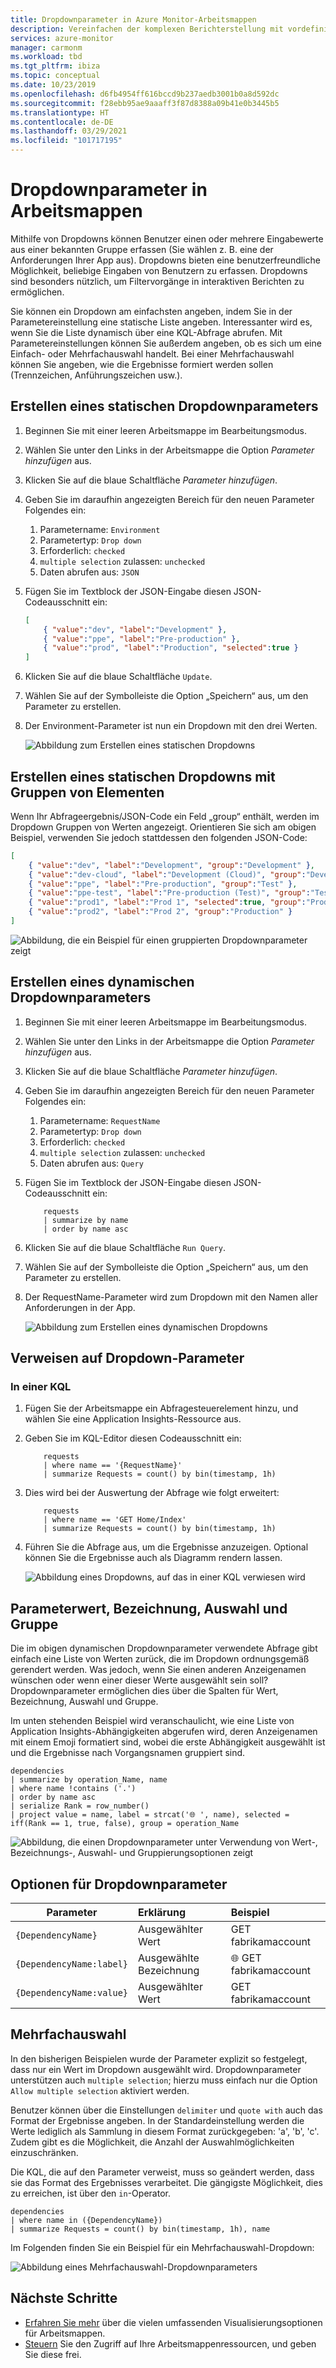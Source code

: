 ```yaml
---
title: Dropdownparameter in Azure Monitor-Arbeitsmappen
description: Vereinfachen der komplexen Berichterstellung mit vordefinierten und benutzerdefiniert parametrisierten Arbeitsmappen, die Dropdownparameter enthalten
services: azure-monitor
manager: carmonm
ms.workload: tbd
ms.tgt_pltfrm: ibiza
ms.topic: conceptual
ms.date: 10/23/2019
ms.openlocfilehash: d6fb4954ff616bccd9b237aedb3001b0a8d592dc
ms.sourcegitcommit: f28ebb95ae9aaaff3f87d8388a09b41e0b3445b5
ms.translationtype: HT
ms.contentlocale: de-DE
ms.lasthandoff: 03/29/2021
ms.locfileid: "101717195"
---
```

# <a name="workbook-drop-down-parameters"></a>Dropdownparameter in Arbeitsmappen

Mithilfe von Dropdowns können Benutzer einen oder mehrere Eingabewerte aus einer bekannten Gruppe erfassen (Sie wählen z. B. eine der Anforderungen Ihrer App aus). Dropdowns bieten eine benutzerfreundliche Möglichkeit, beliebige Eingaben von Benutzern zu erfassen. Dropdowns sind besonders nützlich, um Filtervorgänge in interaktiven Berichten zu ermöglichen. 

Sie können ein Dropdown am einfachsten angeben, indem Sie in der Parametereinstellung eine statische Liste angeben. Interessanter wird es, wenn Sie die Liste dynamisch über eine KQL-Abfrage abrufen. Mit Parametereinstellungen können Sie außerdem angeben, ob es sich um eine Einfach- oder Mehrfachauswahl handelt. Bei einer Mehrfachauswahl können Sie angeben, wie die Ergebnisse formiert werden sollen (Trennzeichen, Anführungszeichen usw.).

## <a name="creating-a-static-drop-down-parameter"></a>Erstellen eines statischen Dropdownparameters

1. Beginnen Sie mit einer leeren Arbeitsmappe im Bearbeitungsmodus.
2. Wählen Sie unter den Links in der Arbeitsmappe die Option _Parameter hinzufügen_ aus.
3. Klicken Sie auf die blaue Schaltfläche _Parameter hinzufügen_.
4. Geben Sie im daraufhin angezeigten Bereich für den neuen Parameter Folgendes ein:
    1. Parametername: `Environment`
    2. Parametertyp: `Drop down`
    3. Erforderlich: `checked`
    4. `multiple selection` zulassen: `unchecked`
    5. Daten abrufen aus: `JSON`
5. Fügen Sie im Textblock der JSON-Eingabe diesen JSON-Codeausschnitt ein:
    ```json
    [
        { "value":"dev", "label":"Development" },
        { "value":"ppe", "label":"Pre-production" },
        { "value":"prod", "label":"Production", "selected":true }
    ]
    ```
6. Klicken Sie auf die blaue Schaltfläche `Update`.
7. Wählen Sie auf der Symbolleiste die Option „Speichern“ aus, um den Parameter zu erstellen.
8. Der Environment-Parameter ist nun ein Dropdown mit den drei Werten.

    ![Abbildung zum Erstellen eines statischen Dropdowns](./media/workbooks-dropdowns/dropdown-create.png)

## <a name="creating-a-static-dropdown-with-groups-of-items"></a>Erstellen eines statischen Dropdowns mit Gruppen von Elementen

Wenn Ihr Abfrageergebnis/JSON-Code ein Feld „group“ enthält, werden im Dropdown Gruppen von Werten angezeigt. Orientieren Sie sich am obigen Beispiel, verwenden Sie jedoch stattdessen den folgenden JSON-Code:

```json
[
    { "value":"dev", "label":"Development", "group":"Development" },
    { "value":"dev-cloud", "label":"Development (Cloud)", "group":"Development" },
    { "value":"ppe", "label":"Pre-production", "group":"Test" },
    { "value":"ppe-test", "label":"Pre-production (Test)", "group":"Test" },
    { "value":"prod1", "label":"Prod 1", "selected":true, "group":"Production" },
    { "value":"prod2", "label":"Prod 2", "group":"Production" }
]
```

![Abbildung, die ein Beispiel für einen gruppierten Dropdownparameter zeigt](./media/workbooks-dropdowns/grouped-dropDown.png)


## <a name="creating-a-dynamic-drop-down-parameter"></a>Erstellen eines dynamischen Dropdownparameters
1. Beginnen Sie mit einer leeren Arbeitsmappe im Bearbeitungsmodus.
2. Wählen Sie unter den Links in der Arbeitsmappe die Option _Parameter hinzufügen_ aus.
3. Klicken Sie auf die blaue Schaltfläche _Parameter hinzufügen_.
4. Geben Sie im daraufhin angezeigten Bereich für den neuen Parameter Folgendes ein:
    1. Parametername: `RequestName`
    2. Parametertyp: `Drop down`
    3. Erforderlich: `checked`
    4. `multiple selection` zulassen: `unchecked`
    5. Daten abrufen aus: `Query`
5. Fügen Sie im Textblock der JSON-Eingabe diesen JSON-Codeausschnitt ein:

    ```kusto
        requests
        | summarize by name
        | order by name asc
    ```
1. Klicken Sie auf die blaue Schaltfläche `Run Query`.
2. Wählen Sie auf der Symbolleiste die Option „Speichern“ aus, um den Parameter zu erstellen.
3. Der RequestName-Parameter wird zum Dropdown mit den Namen aller Anforderungen in der App.

    ![Abbildung zum Erstellen eines dynamischen Dropdowns](./media/workbooks-dropdowns/dropdown-dynamic.png)

## <a name="referencing-drop-down-parameter"></a>Verweisen auf Dropdown-Parameter

### <a name="in-kql"></a>In einer KQL
1. Fügen Sie der Arbeitsmappe ein Abfragesteuerelement hinzu, und wählen Sie eine Application Insights-Ressource aus.
2. Geben Sie im KQL-Editor diesen Codeausschnitt ein:

    ```kusto
        requests
        | where name == '{RequestName}'
        | summarize Requests = count() by bin(timestamp, 1h)

    ```
3. Dies wird bei der Auswertung der Abfrage wie folgt erweitert:

    ```kusto
        requests
        | where name == 'GET Home/Index'
        | summarize Requests = count() by bin(timestamp, 1h)
    ```

4. Führen Sie die Abfrage aus, um die Ergebnisse anzuzeigen. Optional können Sie die Ergebnisse auch als Diagramm rendern lassen.

    ![Abbildung eines Dropdowns, auf das in einer KQL verwiesen wird](./media/workbooks-dropdowns/dropdown-reference.png)


## <a name="parameter-value-label-selection-and-group"></a>Parameterwert, Bezeichnung, Auswahl und Gruppe
Die im obigen dynamischen Dropdownparameter verwendete Abfrage gibt einfach eine Liste von Werten zurück, die im Dropdown ordnungsgemäß gerendert werden. Was jedoch, wenn Sie einen anderen Anzeigenamen wünschen oder wenn einer dieser Werte ausgewählt sein soll? Dropdownparameter ermöglichen dies über die Spalten für Wert, Bezeichnung, Auswahl und Gruppe.

Im unten stehenden Beispiel wird veranschaulicht, wie eine Liste von Application Insights-Abhängigkeiten abgerufen wird, deren Anzeigenamen mit einem Emoji formatiert sind, wobei die erste Abhängigkeit ausgewählt ist und die Ergebnisse nach Vorgangsnamen gruppiert sind.

```kusto
dependencies
| summarize by operation_Name, name
| where name !contains ('.')
| order by name asc
| serialize Rank = row_number()
| project value = name, label = strcat('🌐 ', name), selected = iff(Rank == 1, true, false), group = operation_Name
```

![Abbildung, die einen Dropdownparameter unter Verwendung von Wert-, Bezeichnungs-, Auswahl- und Gruppierungsoptionen zeigt](./media/workbooks-dropdowns/dropdown-more-options.png)


## <a name="drop-down-parameter-options"></a>Optionen für Dropdownparameter
| Parameter | Erklärung | Beispiel |
| ------------- |:-------------|:-------------|
| `{DependencyName}` | Ausgewählter Wert | GET fabrikamaccount |
| `{DependencyName:label}` | Ausgewählte Bezeichnung | 🌐 GET fabrikamaccount |
| `{DependencyName:value}` | Ausgewählter Wert | GET fabrikamaccount |

## <a name="multiple-selection"></a>Mehrfachauswahl
In den bisherigen Beispielen wurde der Parameter explizit so festgelegt, dass nur ein Wert im Dropdown ausgewählt wird. Dropdownparameter unterstützen auch `multiple selection`; hierzu muss einfach nur die Option `Allow multiple selection` aktiviert werden. 

Benutzer können über die Einstellungen `delimiter` und `quote with` auch das Format der Ergebnisse angeben. In der Standardeinstellung werden die Werte lediglich als Sammlung in diesem Format zurückgegeben: 'a', 'b', 'c'. Zudem gibt es die Möglichkeit, die Anzahl der Auswahlmöglichkeiten einzuschränken.

Die KQL, die auf den Parameter verweist, muss so geändert werden, dass sie das Format des Ergebnisses verarbeitet. Die gängigste Möglichkeit, dies zu erreichen, ist über den `in`-Operator.

```kusto
dependencies
| where name in ({DependencyName})
| summarize Requests = count() by bin(timestamp, 1h), name
```

Im Folgenden finden Sie ein Beispiel für ein Mehrfachauswahl-Dropdown:

![Abbildung eines Mehrfachauswahl-Dropdownparameters](./media/workbooks-dropdowns/dropdown-multiselect.png)

## <a name="next-steps"></a>Nächste Schritte

* [Erfahren Sie mehr](./workbooks-overview.md#visualizations) über die vielen umfassenden Visualisierungsoptionen für Arbeitsmappen.
* [Steuern](./workbooks-access-control.md) Sie den Zugriff auf Ihre Arbeitsmappenressourcen, und geben Sie diese frei.